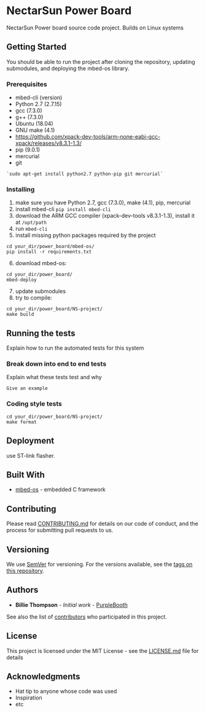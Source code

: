 # NectarSun Power Board

NectarSun Power board source code project. Builds on Linux systems

## Getting Started

You should be able to run the project after cloning the repository, updating submodules, and deploying the mbed-os library.

### Prerequisites

* mbed-cli        (version)
* Python 2.7      (2.7.15)
* gcc             (7.3.0)
* g++             (7.3.0)
* Ubuntu          (18.04)
* GNU make        (4.1)
* https://github.com/xpack-dev-tools/arm-none-eabi-gcc-xpack/releases/v8.3.1-1.3/
* pip             (9.0.1)
* mercurial
* git

```
`sudo apt-get install python2.7 python-pip git mercurial`
```

### Installing

1. make sure you have Python 2.7, gcc (7.3.0), make (4.1), pip, mercurial
2. install mbed-cli `pip install mbed-cli`
3. download the ARM GCC compiler (xpack-dev-tools v8.3.1-1.3), install it at `/opt/path`
4. run `mbed-cli`
5. install missing python packages required by the project
```
cd your_dir/power_board/mbed-os/
pip install -r requirements.txt
```
6. download mbed-os:
```
cd your_dir/power_board/
mbed-deploy
```
7. update submodules
8. try to compile: 
```
cd your_dir/power_board/NS-project/
make build
```

## Running the tests

Explain how to run the automated tests for this system

### Break down into end to end tests

Explain what these tests test and why

```
Give an example
```

### Coding style tests

```
cd your_dir/power_board/NS-project/
make format
```

## Deployment

use ST-link flasher.

## Built With

* [mbed-os](https://os.mbed.com/docs/mbed-os/v5.14/introduction/index.html) - embedded C framework

## Contributing

Please read [CONTRIBUTING.md](https://gist.github.com/PurpleBooth/b24679402957c63ec426) for details on our code of conduct, and the process for submitting pull requests to us.

## Versioning

We use [SemVer](http://semver.org/) for versioning. For the versions available, see the [tags on this repository](https://github.com/your/project/tags). 

## Authors

* **Billie Thompson** - *Initial work* - [PurpleBooth](https://github.com/PurpleBooth)

See also the list of [contributors](https://github.com/your/project/contributors) who participated in this project.

## License

This project is licensed under the MIT License - see the [LICENSE.md](LICENSE.md) file for details

## Acknowledgments

* Hat tip to anyone whose code was used
* Inspiration
* etc